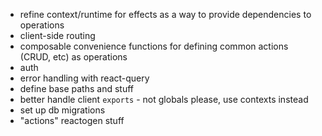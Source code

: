 - refine context/runtime for effects as a way to provide dependencies to operations
- client-side routing
- composable convenience functions for defining common actions (CRUD, etc) as operations
- auth
- error handling with react-query
- define base paths and stuff
- better handle client `exports` - not globals please, use contexts instead
- set up db migrations
- "actions" reactogen stuff
